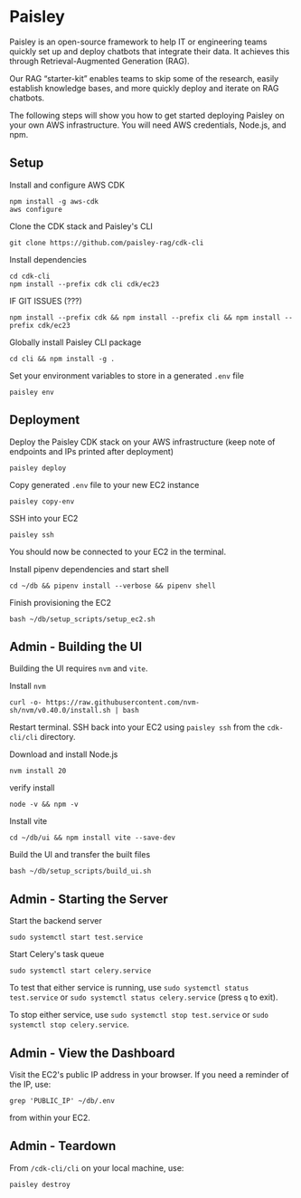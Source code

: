 # Paisley

Paisley is an open-source framework to help IT or engineering teams quickly set up and deploy chatbots that integrate their data. It achieves this through Retrieval-Augmented Generation (RAG).

Our RAG “starter-kit” enables teams to skip some of the research, easily establish knowledge bases, and more quickly deploy and iterate on RAG chatbots.

The following steps will show you how to get started deploying Paisley on your own AWS infrastructure. You will need AWS credentials, Node.js, and npm.

## Setup
Install and configure AWS CDK
```
npm install -g aws-cdk
aws configure
```

Clone the CDK stack and Paisley's CLI
```
git clone https://github.com/paisley-rag/cdk-cli
```

Install dependencies
```
cd cdk-cli
npm install --prefix cdk cli cdk/ec23
```
IF GIT ISSUES (???)
```
npm install --prefix cdk && npm install --prefix cli && npm install --prefix cdk/ec23
```


Globally install Paisley CLI package
```
cd cli && npm install -g .
```


Set your environment variables to store in a generated `.env` file
```
paisley env
```

## Deployment
Deploy the Paisley CDK stack on your AWS infrastructure (keep note of endpoints and IPs printed after deployment)
```
paisley deploy
```


Copy generated `.env` file to your new EC2 instance
```
paisley copy-env
```

SSH into your EC2
```
paisley ssh
```
You should now be connected to your EC2 in the terminal.


Install pipenv dependencies and start shell
```
cd ~/db && pipenv install --verbose && pipenv shell 
```

Finish provisioning the EC2
```
bash ~/db/setup_scripts/setup_ec2.sh
```

## Admin - Building the UI

Building the UI requires `nvm` and `vite`.

Install `nvm`
```
curl -o- https://raw.githubusercontent.com/nvm-sh/nvm/v0.40.0/install.sh | bash
```

Restart terminal. SSH back into your EC2 using `paisley ssh` from the `cdk-cli/cli` directory.


Download and install Node.js
```
nvm install 20
```

verify install
```
node -v && npm -v
```

Install vite
```
cd ~/db/ui && npm install vite --save-dev
```

Build the UI and transfer the built files
```
bash ~/db/setup_scripts/build_ui.sh
```

## Admin - Starting the Server

Start the backend server
```
sudo systemctl start test.service
```

Start Celery's task queue
```
sudo systemctl start celery.service
```

To test that either service is running, use `sudo systemctl status test.service` or `sudo systemctl status celery.service` (press `q` to exit).

To stop either service, use `sudo systemctl stop test.service` or `sudo systemctl stop celery.service`.


## Admin - View the Dashboard

Visit the EC2's public IP address in your browser. If you need a reminder of the IP, use:
```
grep 'PUBLIC_IP' ~/db/.env
```
from within your EC2.


## Admin - Teardown

From `/cdk-cli/cli` on your local machine, use:
```
paisley destroy
```